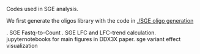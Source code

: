 Codes used in SGE analysis.

We first generate the oligos library with the code in [./SGE oligo generation](https://github.com/HurlesGroupSanger/Saturation_Genome_Editing/tree/main/Codes/SGE%20oligo%20generation)

. SGE Fastq-to-Count . SGE LFC and LFC-trend calculation. jupyternotebooks for main figures in DDX3X paper. sge variant effect visualization

